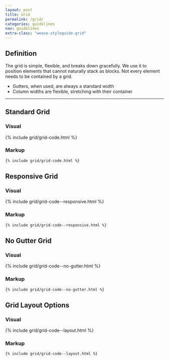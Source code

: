 ```yaml
---
layout: post
title: Grid
permalink: /grid/
categories: guidelines
nav: guidelines
extra-class: "weave-styleguide-grid"
---
```


## Definition
The grid is simple, flexible, and breaks down gracefully. We use it to position elements that cannot naturally stack as blocks.
Not every element needs to be contained by a grid.
- Gutters, when used, are always a standard width
- Column widths are flexible, stretching with their container

-----

## Standard Grid

### Visual
{% include grid/grid-code.html %}

### Markup
``` html
{% include grid/grid-code.html %}
```

## Responsive Grid
### Visual
{% include grid/grid-code--responsive.html %}

### Markup
``` html
{% include grid/grid-code--responsive.html %}
```

## No Gutter Grid
### Visual
{% include grid/grid-code--no-gutter.html %}

### Markup
``` html
{% include grid/grid-code--no-gutter.html %}
```

## Grid Layout Options
### Visual
{% include grid/grid-code--layout.html %}

### Markup
``` html
{% include grid/grid-code--layout.html %}
```
